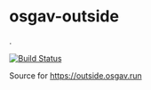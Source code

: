 # osgav-outside

.

[![Build Status](https://travis-ci.org/osgav/osgav-outside.svg?branch=master)](https://travis-ci.org/osgav/osgav-outside)

Source for https://outside.osgav.run
